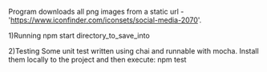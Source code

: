 Program downloads all png images from a static
url - 'https://www.iconfinder.com/iconsets/social-media-2070'.

1)Running
npm start directory_to_save_into

2)Testing
Some unit test written using chai and runnable 
with mocha. Install them locally to the project and then execute:
npm test